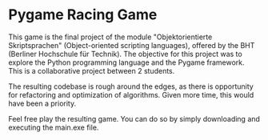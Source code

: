 # Pygame Racing Game
This game is the final project of the module "Objektorientierte Skriptsprachen" (Object-oriented scripting languages), offered by the BHT (Berliner Hochschule für Technik).
The objective for this project was to explore the Python programming language and the Pygame framework.
This is a collaborative project between 2 students.

The resulting codebase is rough around the edges, as there is opportunity for refactoring and optimization of algorithms.
Given more time, this would have been a priority.

Feel free play the resulting game. You can do so by simply downloading and executing the main.exe file.
